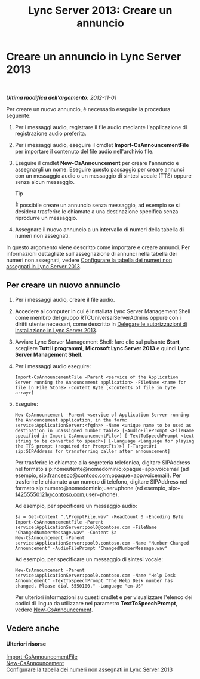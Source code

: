 ﻿---
title: 'Lync Server 2013: Creare un annuncio'
TOCTitle: Creare un annuncio
ms:assetid: a6fd5922-fe46-41ba-94e3-c76b1101a31b
ms:mtpsurl: https://technet.microsoft.com/it-it/library/Gg412783(v=OCS.15)
ms:contentKeyID: 49301572
ms.date: 08/24/2015
mtps_version: v=OCS.15
ms.translationtype: HT
---

# Creare un annuncio in Lync Server 2013

 

_**Ultima modifica dell'argomento:** 2012-11-01_

Per creare un nuovo annuncio, è necessario eseguire la procedura seguente:

1.  Per i messaggi audio, registrare il file audio mediante l'applicazione di registrazione audio preferita.

2.  Per i messaggi audio, eseguire il cmdlet **Import-CsAnnouncementFile** per importare il contenuto del file audio nell'archivio file.

3.  Eseguire il cmdlet **New-CsAnnouncement** per creare l'annuncio e assegnargli un nome. Eseguire questo passaggio per creare annunci con un messaggio audio o un messaggio di sintesi vocale (TTS) oppure senza alcun messaggio.
    
    > [!tip]  
    > È possibile creare un annuncio senza messaggio, ad esempio se si desidera trasferire le chiamate a una destinazione specifica senza riprodurre un messaggio.

4.  Assegnare il nuovo annuncio a un intervallo di numeri della tabella di numeri non assegnati.

In questo argomento viene descritto come importare e creare annunci. Per informazioni dettagliate sull'assegnazione di annunci nella tabella dei numeri non assegnati, vedere [Configurare la tabella dei numeri non assegnati in Lync Server 2013](lync-server-2013-configure-the-unassigned-number-table.md).

## Per creare un nuovo annuncio

1.  Per i messaggi audio, creare il file audio.

2.  Accedere al computer in cui è installata Lync Server Management Shell come membro del gruppo RTCUniversalServerAdmins oppure con i diritti utente necessari, come descritto in [Delegare le autorizzazioni di installazione in Lync Server 2013](lync-server-2013-delegate-setup-permissions.md).

3.  Avviare Lync Server Management Shell: fare clic sul pulsante **Start**, scegliere **Tutti i programmi**, **Microsoft Lync Server 2013** e quindi **Lync Server Management Shell**.

4.  Per i messaggi audio eseguire:
    
        Import-CsAnnouncementFile -Parent <service of the Application Server running the Announcement application> -FileName <name for file in File Store> -Content Byte [<contents of file in byte array>]

5.  Eseguire:
    
        New-CsAnnouncement -Parent <service of Application Server running the Announcement application, in the form: service:ApplicationServer:<fqdn>> -Name <unique name to be used as destination in unassigned number table> [-AudioFilePrompt <FileName specified in Import-CsAnnouncementFile>] [-TextToSpeechPrompt <text string to be converted to speech>] [-Language <Language for playing the TTS prompt (required for PromptTts)>] [-TargetUri sip:SIPAddress for transferring caller after announcement]
    
    Per trasferire le chiamate alla segreteria telefonica, digitare SIPAddress nel formato sip:nomeutente@nomedominio;opaque=app:voicemail (ad esempio, sip:francesco@contoso.com;opaque=app:voicemail). Per trasferire le chiamate a un numero di telefono, digitare SIPAddress nel formato sip:numero@nomedominio;user=phone (ad esempio, sip:+ 14255550121@contoso.com;user=phone).
    
    Ad esempio, per specificare un messaggio audio:
    
        $a = Get-Content ".\PromptFile.wav" -ReadCount 0 -Encoding Byte
        Import-CsAnnouncementFile -Parent service:ApplicationServer:pool0@contoso.com -FileName "ChangedNumberMessage.wav" -Content $a
        New-CsAnnouncement -Parent service:ApplicationServer:pool0.contoso.com -Name "Number Changed Announcement" -AudioFilePrompt "ChangedNumberMessage.wav"
    
    Ad esempio, per specificare un messaggio di sintesi vocale:
    
        New-CsAnnouncement -Parent service:ApplicationServer:pool0.contoso.com -Name "Help Desk Announcement" -TextToSpeechPrompt "The Help Desk number has changed. Please dial 5550100." -Language "en-US"
    
    Per ulteriori informazioni su questi cmdlet e per visualizzare l'elenco dei codici di lingua da utilizzare nel parametro **TextToSpeechPrompt**, vedere [New-CsAnnouncement](https://docs.microsoft.com/en-us/powershell/module/skype/New-CsAnnouncement).

## Vedere anche

#### Ulteriori risorse

[Import-CsAnnouncementFile](https://docs.microsoft.com/en-us/powershell/module/skype/Import-CsAnnouncementFile)  
[New-CsAnnouncement](https://docs.microsoft.com/en-us/powershell/module/skype/New-CsAnnouncement)  
[Configurare la tabella dei numeri non assegnati in Lync Server 2013](lync-server-2013-configure-the-unassigned-number-table.md)

